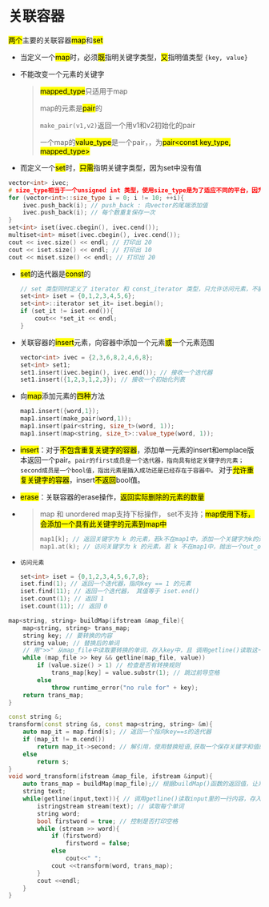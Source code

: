 # 关联容器

<mark>两个</mark>主要的关联容器<mark>map</mark>和<mark>set</mark>

- 当定义一个<mark>map</mark>时，必须<mark>既</mark>指明关键字类型，<mark>又</mark>指明值类型 `{key, value}`

- 不能改变一个元素的关键字

  > <mark>mapped_type</mark>只适用于map
  >
  > map的元素是<mark>pair</mark>的
  >
  > `make_pair(v1,v2)`返回一个用v1和v2初始化的pair
  >
  > 一个map的<mark>value_type</mark>是一个pair，，为<mark>pair<const key_type, mapped_type></mark>

- 而定义一个<mark>set</mark>时，<mark>只需</mark>指明关键字类型，因为set中没有值

```c++
vector<int> ivec;
# size_type相当于一个unsigned int 类型，使用size_type是为了适应不同的平台，因为int类型大小会根据不同的平台而大小不同
for (vector<int>::size_type i = 0; i != 10; ++i){
    ivec.push_back(i); // push_back : 向vector的尾端添加值
    ivec.push_back(i); // 每个数重复保存一次
}
set<int> iset(ivec.cbegin(), ivec.cend());
multiset<int> miset(ivec.cbegin(), ivec.cend());
cout << ivec.size() << endl; // 打印出 20
cout << iset.size() << endl; // 打印出 10
cout << miset.size() << endl; // 打印出 20
```

- <mark>set</mark>的迭代器是<mark>const</mark>的

  ```c++
  // set 类型同时定义了 iterator 和 const_iterator 类型，只允许访问元素，不能修改
  set<int> iset = {0,1,2,3,4,5,6};
  set<int>::iterator set_it= iset.begin();
  if (set_it != iset.end()){
      cout<< *set_it << endl;
  }
  ```

- 关联容器的<mark>insert</mark>元素，向容器中添加一个元素<mark>或</mark>一个元素范围

  ```c++
  vector<int> ivec = {2,3,6,8,2,4,6,8};
  set<int> set1;
  set1.insert(ivec.begin(), ivec.end()); // 接收一个迭代器
  set1.insert({1,2,3,1,2,3}); // 接收一个初始化列表
  ```

- 向<mark>map</mark>添加元素的<mark>四种</mark>方法

  ```c++
  map1.insert({word,1});
  map1.insert(make_pair(word,1));
  map1.insert(pair<string, size_t>(word, 1));
  map1.insert(map<string, size_t>::value_type(word, 1));
  ```

- <mark>insert</mark>：对于<mark>不包含重复关键字的容器</mark>，添加单一元素的insert和emplace版本返回一个pair。`pair的first成员是一个迭代器，指向具有给定关键字的元素；second成员是一个bool值，指出元素是插入成功还是已经存在于容器中。` 对于<mark>允许重复关键字的容器</mark>，insert<mark>不返回</mark>bool值。

- <mark>erase</mark>：关联容器的erase操作，<mark>返回实际删除的元素的数量</mark>

- > map 和 unordered map支持下标操作， set不支持；<mark>map使用下标，会添加一个具有此关键字的元素到map中</mark>
  >
  > ```c++
  > map1[k]; // 返回关键字为 k 的元素，若k不在map1中，添加一个关键字为k的元素，并对齐进行初始化
  > map1.at(k); // 访问关键字为 k 的元素，若 k 不在map1中，抛出一个out_of_range异常
  > ```

- `访问元素`

  ```c++
  set<int> iset = {0,1,2,3,4,5,6,7,8};
  iset.find(1); // 返回一个迭代器，指向key == 1 的元素
  iset.find(11); // 返回一个迭代器， 其值等于 iset.end()
  iset.count(1); // 返回 1
  iset.count(11); // 返回 0
  ```

```c++
map<string, string> buildMap(ifstream &map_file){
    map<string, string> trans_map;
    string key; // 要转换的内容
    string value; // 替换后的单词
    // 用">>" 从map_file中读取要转换的单词，存入key中，且 调用getline()读取这一行的剩余内容存入value中
    while (map_file >> key && getline(map_file, value))
        if (value.size() > 1) // 检查是否有转换规则
            trans_map[key] = value.substr(1); // 跳过前导空格
    	else
            throw runtime_error("no rule for" + key);
    return trans_map;
}

const string &;
transform(const string &s, const map<string, string> &m){
    auto map_it = map.find(s); // 返回一个指向key==s的迭代器
    if (map_it != m.cend())
        return map_it->second; // 解引用，使用替换短语,获取一个保存关键字和值的pair,返回成员second
    else
        return s;
}
void word_transform(ifstream &map_file, ifstream &input){
    auto trans_map = buildMap(map_file);// 根据buildMap()函数的返回值，让系统自动确定trans_map的类型
    string text;
    while(getline(input,text)){ // 调用getline()读取input里的一行内容，存入text中
        istringstream stream(text); // 读取每个单词
        string word;
        bool firstword = true; // 控制是否打印空格
        while (stream >> word){
            if (firstword)
                firstword = false;
            else
                cout<<" ";
            cout <<transform(word, trans_map);
        }
        cout <<endl;
    }
}
```

